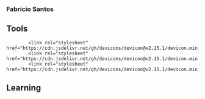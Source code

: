 ### Fabricio Santos
 
<!--
**fabriciohrq/fabriciohrq** is a ✨ _special_ ✨ repository because its `README.md` (this file) appears on your GitHub profile.

Here are some ideas to get you started:

- 🔭 I’m currently working on ...
- 🌱 I’m currently learning ...
- 👯 I’m looking to collaborate on ...
- 🤔 I’m looking for help with ...
- 💬 Ask me about ...
- 📫 How to reach me: ...
- 😄 Pronouns: ...
- ⚡ Fun fact: ...
-->

## Tools


            <link rel="stylesheet" href="https://cdn.jsdelivr.net/gh/devicons/devicon@v2.15.1/devicon.min.css"> 
            <link rel="stylesheet" href="https://cdn.jsdelivr.net/gh/devicons/devicon@v2.15.1/devicon.min.css">
            <link rel="stylesheet" href="https://cdn.jsdelivr.net/gh/devicons/devicon@v2.15.1/devicon.min.css">
          
          
          

## Learning
 
 
